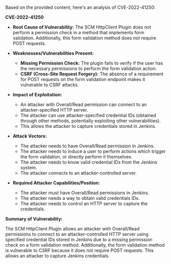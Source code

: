 Based on the provided content, here's an analysis of CVE-2022-41250:

**CVE-2022-41250**

*   **Root Cause of Vulnerability:** The SCM HttpClient Plugin does not perform a permission check in a method that implements form validation. Additionally, this form validation method does not require POST requests.

*   **Weaknesses/Vulnerabilities Present:**
    *   **Missing Permission Check:** The plugin fails to verify if the user has the necessary permissions to perform the form validation action.
    *   **CSRF (Cross-Site Request Forgery):** The absence of a requirement for POST requests on the form validation endpoint makes it vulnerable to CSRF attacks.

*   **Impact of Exploitation:**
    *   An attacker with Overall/Read permission can connect to an attacker-specified HTTP server.
    *   The attacker can use attacker-specified credential IDs (obtained through other methods, potentially exploiting other vulnerabilities).
    *   This allows the attacker to capture credentials stored in Jenkins.

*   **Attack Vectors:**
    *   The attacker needs to have Overall/Read permission in Jenkins.
    *   The attacker needs to induce a user to perform actions which trigger the form validation, or directly perform it themselves.
    *   The attacker needs to know valid credential IDs from the Jenkins system.
    *   The attacker connects to an attacker-controlled server.

*  **Required Attacker Capabilities/Position:**
    *  The attacker must have Overall/Read permissions in Jenkins.
    *  The attacker needs a way to obtain valid credentials IDs.
    *  The attacker needs to control an HTTP server to capture the credentials.

**Summary of Vulnerability:**

The SCM HttpClient Plugin allows an attacker with Overall/Read permissions to connect to an attacker-controlled HTTP server using specified credential IDs stored in Jenkins due to a missing permission check on a form validation method.  Additionally, the form validation method is vulnerable to CSRF because it does not require POST requests. This allows an attacker to capture Jenkins credentials.